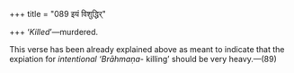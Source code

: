 +++
title = "089 इयं विशुद्धिर्"

+++
‘*Killed*’—murdered.

This verse has been already explained above as meant to indicate that
the expiation for *intentional ‘Brāhmaṇa-* killing’ should be very
heavy.—(89)


